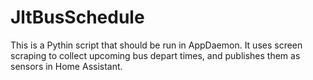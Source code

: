 # JltBusSchedule

This is a Pythin script that should be run in AppDaemon. It uses screen scraping to collect upcoming bus depart times, and publishes them as sensors in Home Assistant.


